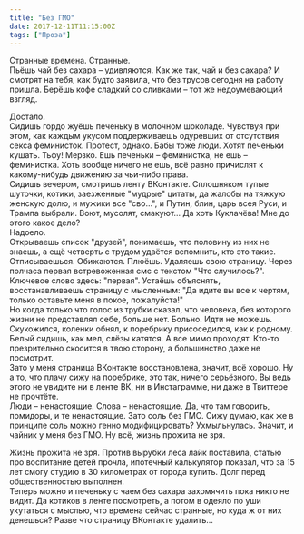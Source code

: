 ```yaml
---
title: "Без ГМО"
date: 2017-12-11T11:15:00Z
tags: ["Проза"]
---
```


Странные времена. Странные.  
Пьёшь чай без сахара – удивляются. Как же так, чай и без сахара? И смотрят на тебя, как будто заявила, что без трусов сегодня на работу пришла. Берёшь кофе сладкий со сливками – тот же недоумевающий взгляд.



Достало.  
Сидишь гордо жуёшь печеньку в молочном шоколаде. Чувствуя при этом, как каждым укусом поддерживаешь одуревших от отсутствия секса феминисток. Протест, однако. Бабы тоже люди. Хотят печеньки кушать. Тьфу! Мерзко. Ешь печеньки – феминистка, не ешь – феминистка. Хоть вообще ничего не ешь, всё равно причислят к какому-нибудь движению за чьи-либо права.  
Сидишь вечером, смотришь ленту ВКонтакте. Сплошняком тупые шуточки, котики, заезженные "мудрые" цитаты, да жалобы на тяжкую женскую долю, и мужики все "сво…", и Путин, блин, царь всея Руси, и Трампа выбрали. Воют, мусолят, смакуют… Да хоть Куклачёва! Мне до этого какое дело?  
Надоело.  
Открываешь список "друзей", понимаешь, что половину из них не знаешь, а ещё четверть с трудом удаётся вспомнить, кто это такие. Отписываешься. Обижаются. Плюёшь. Удаляешь свою страницу. Через полчаса первая встревоженная смс с текстом "Что случилось?". Ключевое слово здесь: "первая". Устаёшь объяснять, восстанавливаешь страницу с мысленным: "Да идите вы все к чертям, только оставьте меня в покое, пожалуйста!"  
Но когда только что голос из трубки сказал, что человека, без которого жизни не представлял себе, больше нет. Больно. Идти не можешь. Скукожился, коленки обнял, к поребрику присоседился, как к родному. Белый сидишь, как мел, слёзы катятся. А все мимо проходят. Кто-то презрительно скосится в твою сторону, а большинство даже не посмотрит.  
Зато у меня страница ВКонтакте восстановлена, значит, всё хорошо. Ну а то, что плачу сижу на поребрике, это так, ничего серьёзного. Вы ведь этого не увидите ни в ленте ВК, ни в Инстаграмме, ни даже в Твиттере не прочтёте.  
Люди – ненастоящие. Слова – ненастоящие. Да, что там говорить, помидоры, и те ненастоящие. Зато соль без ГМО. Сижу думаю, как же в принципе соль можно генно модифицировать? Ухмыльнулась. Значит, и чайник у меня без ГМО. Ну всё, жизнь прожита не зря.

Жизнь прожита не зря. Против вырубки леса лайк поставила, статью про воспитание детей прочла, ипотечный калькулятор показал, что за 15 лет смогу студию в 30 километрах от города купить. Долг перед общественностью выполнен.  
Теперь можно и печеньку с чаем без сахара захомячить пока никто не видит. Да котиков в ленте посмотреть, а потом в одеяло по уши укутаться с мыслью, что времена сейчас странные, но куда ж от них денешься? Разве что страницу ВКонтакте удалить… 

